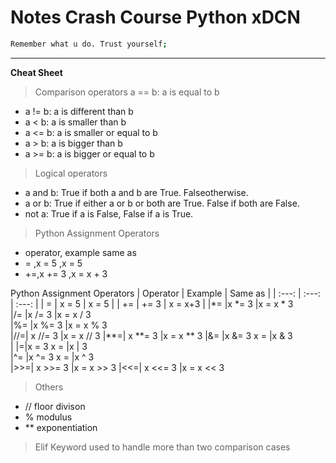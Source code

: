 # Notes Crash Course Python xDCN

``` bash
Remember what u do. Trust yourself;
``` 

---

**Cheat Sheet**
> Comparison operators a == b: a is equal to b
- a != b: a is different than b
- a < b: a is smaller than b
- a <= b: a is smaller or equal to b
- a > b: a is bigger than b
- a >= b: a is bigger or equal to b

> Logical operators
- a and b: True if both a and b are True. Falseotherwise.
- a or b: True if either a or b or both are True. False if both are False.
- not a: True if a is False, False if a is True.

> Python Assignment Operators
- operator, example same as
- =	,x = 5	,x = 5	
- +=,x += 3	,x = x + 3	


Python Assignment Operators
| Operator | Example | Same as |
| :---: | :---: | :---: |
| = | x = 5 | x = 5 |
| += | += 3 | x = x+3 |
|*=	|x *= 3	|x = x * 3	
|/=	|x /= 3	|x = x / 3	
|%=	|x %= 3	|x = x % 3	
|//=|	x //= 3	|x = x // 3	
|**=|	x **= 3	|x = x ** 3	
|&=	|x &= 3	x = |x & 3	
| |=|x = 3	x = |x | 3	
|^=	|x ^= 3	x = |x ^ 3	
|>>=|	x >>= 3	|x = x >> 3	
|<<=|	x <<= 3	|x = x << 3


> Others
- // floor divison
- % modulus
- ** exponentiation

> Elif Keyword used to handle more than two comparison cases

